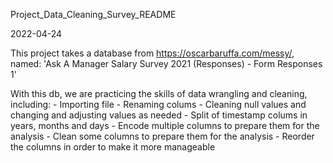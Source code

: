 Project_Data_Cleaning_Survey_README

2022-04-24

This project takes a database from https://oscarbaruffa.com/messy/, named: 'Ask A Manager Salary Survey 2021 (Responses) - Form Responses 1'

With this db, we are practicing the skills of data wrangling and cleaning, including:
    - Importing file
    - Renaming colums
    - Cleaning null values and changing and adjusting values as needed
    - Split of timestamp colums in years, months and days
    - Encode multiple columns to prepare them for the analysis
    - Clean some columns to prepare them for the analysis
    - Reorder the columns in order to make it more manageable

